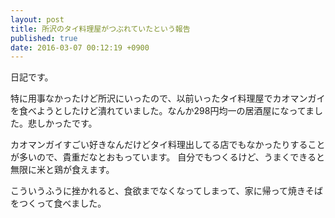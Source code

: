 ```yaml
---
layout: post
title: 所沢のタイ料理屋がつぶれていたという報告
published: true
date: 2016-03-07 00:12:19 +0900
---
```


日記です。

特に用事なかったけど所沢にいったので、以前いったタイ料理屋でカオマンガイを食べようとしたけど潰れていました。なんか298円均一の居酒屋になってました。悲しかったです。

カオマンガイすごい好きなんだけどタイ料理出してる店でもなかったりすることが多いので、貴重だなとおもっています。
自分でもつくるけど、うまくできると無限に米と鶏が食えます。

こういうふうに挫かれると、食欲までなくなってしまって、家に帰って焼きそばをつくって食べました。
